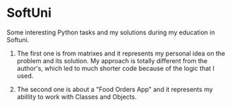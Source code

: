 # SoftUni
Some interesting Python tasks and my solutions during my education in Softuni.

1. The first one is from matrixes and it represents my personal idea on the problem and its solution. 
My approach is totally different from the author's, which led to much shorter code because of the logic that I used.

2. The second one is about a "Food Orders App" and it represents my abillity to work with Classes and Objects.
